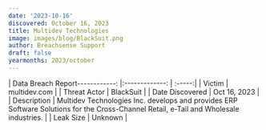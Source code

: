 ```yaml
---
date: '2023-10-16'
discovered: October 16, 2023
title: Multidev Technologies
image: images/blog/BlackSuit.png
author: Breachsense Support
draft: false
yearmonths: 2023/october
---
```


| Data Breach Report------------:     |:-------------:    | :-----:|
| Victim      | multidev.com      | 
| Threat Actor      | BlackSuit      | 
| Date Discovered      | Oct 16, 2023      | 
| Description      | Multidev Technologies Inc. develops and provides ERP Software Solutions for the Cross-Channel Retail, e-Tail and Wholesale industries.      | 
| Leak Size      | Unknown      | 

